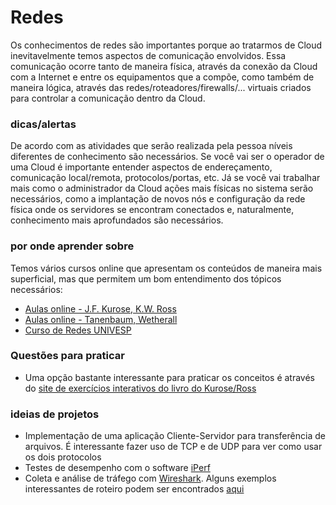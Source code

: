 # Redes
Os conhecimentos de redes são importantes porque ao tratarmos de Cloud inevitavelmente temos aspectos de comunicação envolvidos.
Essa comunicação ocorre tanto de maneira física, através da conexão da Cloud com a Internet e entre os equipamentos que a compõe, como também de maneira lógica, através das redes/roteadores/firewalls/... virtuais criados para controlar a comunicação dentro da Cloud.

### dicas/alertas
De acordo com as atividades que serão realizada pela pessoa níveis diferentes de conhecimento são necessários.
Se você vai ser o operador de uma Cloud é importante entender aspectos de endereçamento, comunicação local/remota, protocolos/portas, etc.
Já se você vai trabalhar mais como o administrador da Cloud ações mais físicas no sistema serão necessários, como a implantação de novos nós e configuração da rede física onde os servidores se encontram conectados e, naturalmente, conhecimento mais aprofundados são necessários.


### por onde aprender sobre
Temos vários cursos online que apresentam os conteúdos de maneira mais superficial, mas que permitem um bom entendimento dos tópicos necessários:
- [Aulas online - J.F. Kurose, K.W. Ross](http://gaia.cs.umass.edu/kurose_ross/online_lectures.htm)
- [Aulas online - Tanenbaum, Wetherall](https://media.pearsoncmg.com/ph/streaming/esm/tanenbaum5e_videonotes/tanenbaum_videoNotes.html)
- [Curso de Redes UNIVESP](https://www.youtube.com/playlist?list=PLxI8Can9yAHc-_dZ6nsfoon08i2-4OvEk)

### Questões para praticar
- Uma opção bastante interessante para praticar os conceitos é através do [site de exercícios interativos do livro do Kurose/Ross](https://gaia.cs.umass.edu/kurose_ross/interactive/)

### ideias de projetos
- Implementação de uma aplicação Cliente-Servidor para transferência de arquivos. É interessante fazer uso de TCP e de UDP para ver como usar os dois protocolos
- Testes de desempenho com o software [iPerf](https://iperf.fr/)
- Coleta e análise de tráfego com [Wireshark](https://www.wireshark.org/). Alguns exemplos interessantes de roteiro podem ser encontrados [aqui](http://gaia.cs.umass.edu/kurose_ross/wireshark.htm)
